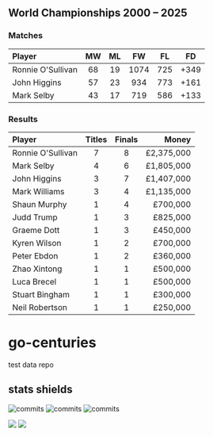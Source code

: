 ## World Championships 2000 – 2025
### Matches
|Player|MW|ML|FW|FL|FD|
|:-|:-:|:-:|:-:|:-:|:-:|
|Ronnie O'Sullivan|68|19|1074|725|+349|
|John Higgins|57|23|934|773|+161|
|Mark Selby|43|17|719|586|+133|

### Results
|Player|Titles|Finals|Money|
|:-|:-:|:-:|-:|
|Ronnie O'Sullivan|7|8|£2,375,000|
|Mark Selby|4|6|£1,805,000|
|John Higgins|3|7|£1,407,000|
|Mark Williams|3|4|£1,135,000|
|Shaun Murphy|1|4|£700,000|
|Judd Trump|1|3|£825,000|
|Graeme Dott|1|3|£450,000|
|Kyren Wilson|1|2|£700,000|
|Peter Ebdon|1|2|£360,000|
|Zhao Xintong|1|1|£500,000|
|Luca Brecel|1|1|£500,000|
|Stuart Bingham|1|1|£300,000|
|Neil Robertson|1|1|£250,000|

# go-centuries
test data repo

## stats shields
![commits](https://img.shields.io/github/commit-activity/y/dreamerminsk/go-centuries)
![commits](https://img.shields.io/github/commit-activity/m/dreamerminsk/go-centuries)
![commits](https://img.shields.io/github/commit-activity/w/dreamerminsk/go-centuries)

![](https://img.shields.io/github/languages/code-size/dreamerminsk/go-centuries)
![](https://img.shields.io/github/repo-size/dreamerminsk/go-centuries)
